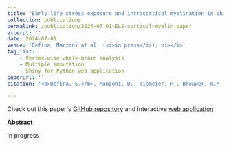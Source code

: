```yaml
---
title: "Early-life stress exposure and intracortical myelination in childhood: a population-based neuroimaging study"
collection: publications
permalink: /publication/2024-07-01-ELS-cortical-myelin-paper
excerpt: ''
date: 2024-07-01
venue: 'Defina, Manzoni at al. (<i>in press</i>); <i></i>'
tag_list:
    - Vertex-wise whole-brain analysis 
    - Multiple imputation
    - Shiny for Python web application
paperurl: ''
citation: '<b>Defina, S.</b>, Manzoni, D., Tiemeier, H., Brouwer, R.M., Cecil, C.A.M., & Muetzel R.L. (<i>in press</i>)'

---
```


Check out this paper's [GitHub repository](https://github.com/SereDef/ELS-GWC-project) and interactive 
[web application](https://seredef.shinyapps.io/brainmapp2/)

**Abstract**

In progress